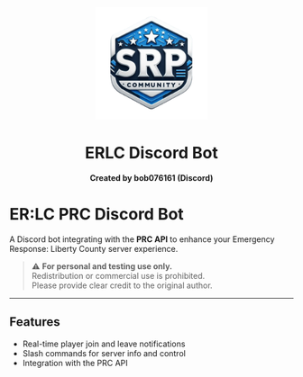 <p align="center">
  <img src="emojis/logos/thumbnail_Outlook-jghv2af0.png" width="200" height="200" alt="ERLC Bot Logo"/>
</p>

<h1 align="center">ERLC Discord Bot</h1>
<p align="center"><b>Created by bob076161 (Discord)</b></p>

# ER:LC PRC Discord Bot

A Discord bot integrating with the **PRC API** to enhance your Emergency Response: Liberty County server experience.

> ⚠️ **For personal and testing use only.**  
> Redistribution or commercial use is prohibited.  
> Please provide clear credit to the original author.

---

## Features

- Real-time player join and leave notifications  
- Slash commands for server info and control  
- Integration with the PRC API 
